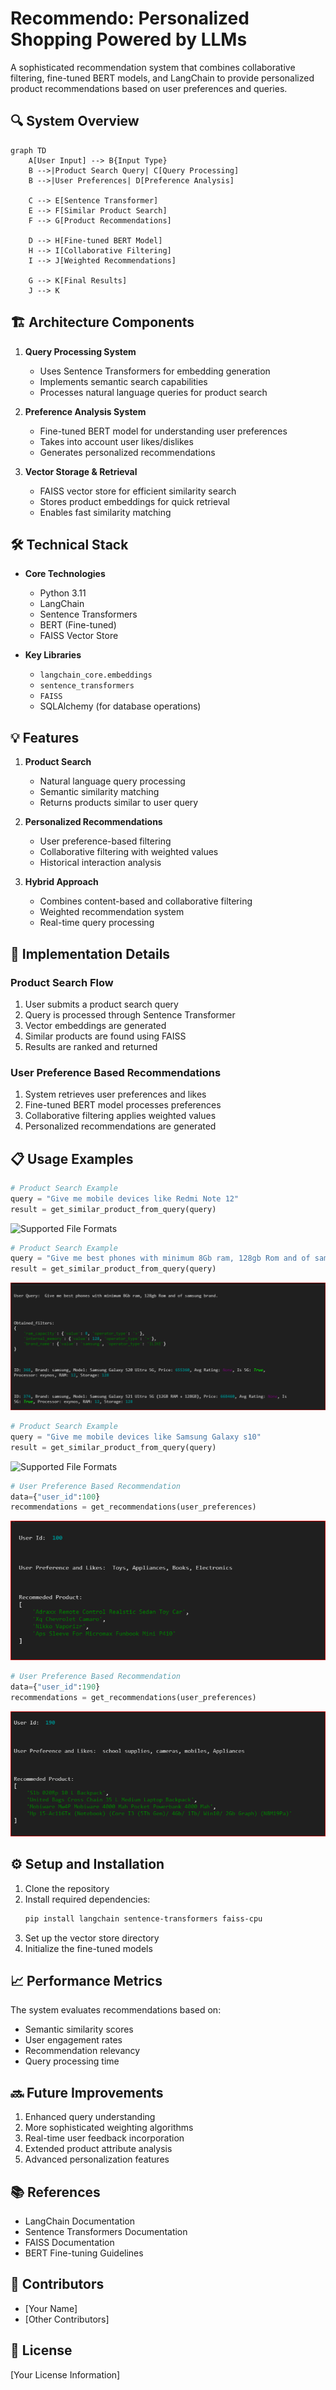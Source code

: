 # Recommendo: Personalized Shopping Powered by LLMs

A sophisticated recommendation system that combines collaborative filtering, fine-tuned BERT models, and LangChain to provide personalized product recommendations based on user preferences and queries.

## 🔍 System Overview

```mermaid
graph TD
    A[User Input] --> B{Input Type}
    B -->|Product Search Query| C[Query Processing]
    B -->|User Preferences| D[Preference Analysis]
    
    C --> E[Sentence Transformer]
    E --> F[Similar Product Search]
    F --> G[Product Recommendations]
    
    D --> H[Fine-tuned BERT Model]
    H --> I[Collaborative Filtering]
    I --> J[Weighted Recommendations]
    
    G --> K[Final Results]
    J --> K
```

## 🏗️ Architecture Components

1. **Query Processing System**
   - Uses Sentence Transformers for embedding generation
   - Implements semantic search capabilities
   - Processes natural language queries for product search

2. **Preference Analysis System**
   - Fine-tuned BERT model for understanding user preferences
   - Takes into account user likes/dislikes
   - Generates personalized recommendations

3. **Vector Storage & Retrieval**
   - FAISS vector store for efficient similarity search
   - Stores product embeddings for quick retrieval
   - Enables fast similarity matching

## 🛠️ Technical Stack

- **Core Technologies**
  - Python 3.11
  - LangChain
  - Sentence Transformers
  - BERT (Fine-tuned)
  - FAISS Vector Store

- **Key Libraries**
  - `langchain_core.embeddings`
  - `sentence_transformers`
  - `FAISS`
  - SQLAlchemy (for database operations)

## 💡 Features

1. **Product Search**
   - Natural language query processing
   - Semantic similarity matching
   - Returns products similar to user query
   
2. **Personalized Recommendations**
   - User preference-based filtering
   - Collaborative filtering with weighted values
   - Historical interaction analysis

3. **Hybrid Approach**
   - Combines content-based and collaborative filtering
   - Weighted recommendation system
   - Real-time query processing

## 🚀 Implementation Details

### Product Search Flow
1. User submits a product search query
2. Query is processed through Sentence Transformer
3. Vector embeddings are generated
4. Similar products are found using FAISS
5. Results are ranked and returned

### User Preference Based Recommendations
1. System retrieves user preferences and likes
2. Fine-tuned BERT model processes preferences
3. Collaborative filtering applies weighted values
4. Personalized recommendations are generated

## 📋 Usage Examples

```python
# Product Search Example
query = "Give me mobile devices like Redmi Note 12"
result = get_similar_product_from_query(query)
```
![Supported File Formats](https://github.com/prabigya-pathak108/recommedndation_system_bert/blob/main/images/redmi_not_12.PNG)

```python
# Product Search Example
query = "Give me best phones with minimum 8Gb ram, 128gb Rom and of samsung brand."
result = get_similar_product_from_query(query)
```
![Supported File Formats](https://github.com/prabigya-pathak108/recommedndation_system_bert/blob/main/images/sam_brand.PNG)


```python
# Product Search Example
query = "Give me mobile devices like Samsung Galaxy s10"
result = get_similar_product_from_query(query)
```
![Supported File Formats](https://github.com/prabigya-pathak108/recommedndation_system_bert/blob/main/images/redmi_not_12.PNG)


```python
# User Preference Based Recommendation
data={"user_id":100}
recommendations = get_recommendations(user_preferences)
```
![Chunking Methods](https://github.com/prabigya-pathak108/recommedndation_system_bert/blob/main/images/rec_100.PNG)


```python
# User Preference Based Recommendation
data={"user_id":190}
recommendations = get_recommendations(user_preferences)
```
![Chunking Methods](https://github.com/prabigya-pathak108/recommedndation_system_bert/blob/main/images/rec_190.PNG)
## ⚙️ Setup and Installation

1. Clone the repository
2. Install required dependencies:
   ```bash
   pip install langchain sentence-transformers faiss-cpu
   ```
3. Set up the vector store directory
4. Initialize the fine-tuned models

## 📈 Performance Metrics

The system evaluates recommendations based on:
- Semantic similarity scores
- User engagement rates
- Recommendation relevancy
- Query processing time

## 🔜 Future Improvements

1. Enhanced query understanding
2. More sophisticated weighting algorithms
3. Real-time user feedback incorporation
4. Extended product attribute analysis
5. Advanced personalization features

## 📚 References

- LangChain Documentation
- Sentence Transformers Documentation
- FAISS Documentation
- BERT Fine-tuning Guidelines

## 👥 Contributors

- [Your Name]
- [Other Contributors]

## 📄 License

[Your License Information]
